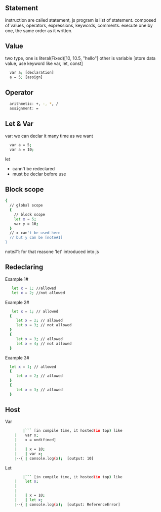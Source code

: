 
## Statement

instruction are called statement, js program is list of statement.
composed of values, operators, expressions, keywords, comments. 
execute one by one, the same order as it written.


## Value 

two type, one is literal(Fixed)[10, 10.5, "hello"]
other is variable [store data value, use keyword like var, let, const] 

```bash
  var a; [declaration]
  a = 5; [assign]
```

## Operator

```bash
  arithmetic: +, -, *, /
  assignment: =
```

## Let & Var

var: we can declar it many time as we want

```bash
  var a = 5;
  var a = 10;
```

let

* cann't be redeclared
* must be declar before use

## Block scope

```bash
{
  // global scope
  {
    // block scope
    let x = 5;
    var y = 10;
  }
  // x can't be used here
  // but y can be [note#1]
}
```
note#1: for that reasone 'let' introduced into js

## Redeclaring

Example 1#
```bash
   let x = 1; //allowed
   let x = 2; //not allowed
```
Example 2#
```bash
   let x = 1; // allowed
  {
	 let x = 2; // allowed
	 let x = 3; // not allowed
  }
  {
	 let x = 3; // allowed
	 let x = 4; // not allowed
  }
```

Example 3#
```bash
  let x = 1; // allowed
  {
	 let x = 2; // allowed
  }
  {
	 let x = 3; // allowed
  }
```

## Host

Var
```bash
        |``` [in compile time, it hosted(in top) like 
	|    var x;
	|    x = undifined]
	|
	|    | x = 10;
	|    | var x;
	|--{ | console.log(x);  [output: 10]
```

Let
```bash
        |``` [in compile time, it hosted(in top) like 
	|    let x;
	|    
	|
	|    | x = 10;
	|    | let x;
	|--{ | console.log(x);  [output: ReferenceError]
